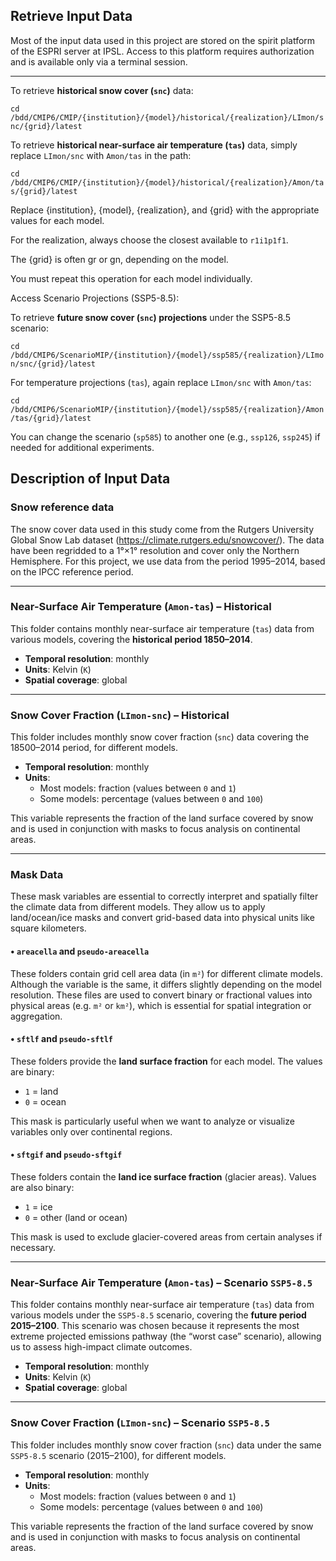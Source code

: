 ## Retrieve Input Data

Most of the input data used in this project are stored on the spirit platform of the ESPRI server at IPSL. Access to this platform requires authorization and is available only via a terminal session.

---

To retrieve **historical snow cover (`snc`)** data:

`cd /bdd/CMIP6/CMIP/{institution}/{model}/historical/{realization}/LImon/snc/{grid}/latest`

To retrieve **historical near-surface air temperature (`tas`)** data, simply replace `LImon/snc` with `Amon/tas` in the path:

`cd /bdd/CMIP6/CMIP/{institution}/{model}/historical/{realization}/Amon/tas/{grid}/latest`

Replace {institution}, {model}, {realization}, and {grid} with the appropriate values for each model.

For the realization, always choose the closest available to `r1i1p1f1`.

The {grid} is often gr or gn, depending on the model.

You must repeat this operation for each model individually.

Access Scenario Projections (SSP5-8.5):

To retrieve **future snow cover (`snc`) projections** under the SSP5-8.5 scenario:

`cd /bdd/CMIP6/ScenarioMIP/{institution}/{model}/ssp585/{realization}/LImon/snc/{grid}/latest`

For temperature projections (`tas`), again replace `LImon/snc` with `Amon/tas`:

`cd /bdd/CMIP6/ScenarioMIP/{institution}/{model}/ssp585/{realization}/Amon/tas/{grid}/latest`

You can change the scenario (`sp585`) to another one (e.g., `ssp126`, `ssp245`) if needed for additional experiments.


## Description of Input Data

### Snow reference data

The snow cover data used in this study come from the Rutgers University Global Snow Lab dataset (https://climate.rutgers.edu/snowcover/). The data have been regridded to a 1°×1° resolution and cover only the Northern Hemisphere. For this project, we use data from the period 1995–2014, based on the IPCC reference period.

---

### Near-Surface Air Temperature (`Amon-tas`) – Historical

This folder contains monthly near-surface air temperature (`tas`) data from various models, covering the **historical period 1850–2014**. 

- **Temporal resolution**: monthly  
- **Units**: Kelvin (`K`)  
- **Spatial coverage**: global

---

### Snow Cover Fraction (`LImon-snc`) – Historical

This folder includes monthly snow cover fraction (`snc`) data covering the 18500–2014 period, for different models.

- **Temporal resolution**: monthly  
- **Units**:  
  - Most models: fraction (values between `0` and `1`)  
  - Some models: percentage (values between `0` and `100`)

This variable represents the fraction of the land surface covered by snow and is used in conjunction with masks to focus analysis on continental areas.

---

### Mask Data

These mask variables are essential to correctly interpret and spatially filter the climate data from different models. They allow us to apply land/ocean/ice masks and convert grid-based data into physical units like square kilometers.

#### • `areacella` and `pseudo-areacella`

These folders contain grid cell area data (in `m²`) for different climate models. Although the variable is the same, it differs slightly depending on the model resolution. These files are used to convert binary or fractional values into physical areas (e.g. `m²` or `km²`), which is essential for spatial integration or aggregation.

#### • `sftlf` and `pseudo-sftlf`

These folders provide the **land surface fraction** for each model. The values are binary:
- `1` = land  
- `0` = ocean

This mask is particularly useful when we want to analyze or visualize variables only over continental regions.

#### • `sftgif` and `pseudo-sftgif`

These folders contain the **land ice surface fraction** (glacier areas). Values are also binary:
- `1` = ice  
- `0` = other (land or ocean)

This mask is used to exclude glacier-covered areas from certain analyses if necessary.

---

### Near-Surface Air Temperature (`Amon-tas`) – Scenario `SSP5-8.5`

This folder contains monthly near-surface air temperature (`tas`) data from various models under the `SSP5-8.5` scenario, covering the **future period 2015–2100**. This scenario was chosen because it represents the most extreme projected emissions pathway (the “worst case” scenario), allowing us to assess high-impact climate outcomes.

- **Temporal resolution**: monthly  
- **Units**: Kelvin (`K`)  
- **Spatial coverage**: global

---

### Snow Cover Fraction (`LImon-snc`) – Scenario `SSP5-8.5`

This folder includes monthly snow cover fraction (`snc`) data under the same `SSP5-8.5` scenario (2015–2100), for different models.

- **Temporal resolution**: monthly  
- **Units**:  
  - Most models: fraction (values between `0` and `1`)  
  - Some models: percentage (values between `0` and `100`)

This variable represents the fraction of the land surface covered by snow and is used in conjunction with masks to focus analysis on continental areas.
